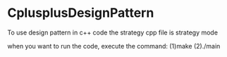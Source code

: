 # CplusplusDesignPattern
To use design pattern in c++ code
the strategy cpp file is strategy mode


when you want to run the code, execute the command: 
(1)make
(2)./main
